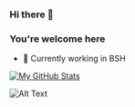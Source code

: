 ### Hi there 👋
### You're welcome here 
- 🔭 Currently working in BSH

[![My GitHub Stats](https://github-readme-stats.vercel.app/api/?username=vlzuiev&count_private=true&theme=tokyonight&showicons=true)]()


 ![Alt Text](http://tumblr.4gifs.com/post/84766399414/cat-shaq-wiggles)

<!--
**vlzuiev/vlzuiev** is a ✨ _special_ ✨ repository because its `README.md` (this file) appears on your GitHub profile.

Here are some ideas to get you started:

- 🔭 I’m currently working on ...
- 🌱 I’m currently learning ...
- 👯 I’m looking to collaborate on ...
- 🤔 I’m looking for help with ...
- 💬 Ask me about ...
- 📫 How to reach me: ...
- 😄 Pronouns: ...
- ⚡ Fun fact: ...
-->
